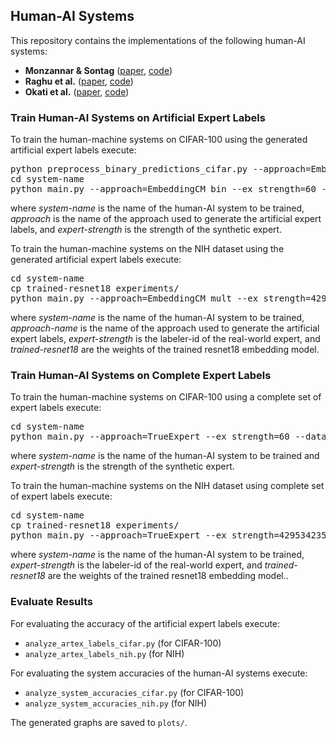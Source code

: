 ## Human-AI Systems
This repository contains the implementations of the following human-AI systems:
* **Monzannar & Sontag** (<a href="https://proceedings.mlr.press/v119/mozannar20b.html">paper</a>, <a href="https://github.com/clinicalml/learn-to-defer">code</a>)
* **Raghu et al.** (<a href="https://arxiv.org/abs/1903.12220">paper</a>, <a href="https://github.com/clinicalml/learn-to-defer">code</a>)
* **Okati et al.** (<a href="https://arxiv.org/abs/2103.08902">paper</a>, <a href="https://github.com/Networks-Learning/differentiable-learning-under-triage">code</a>)

### Train Human-AI Systems on Artificial Expert Labels
To train the human-machine systems on CIFAR-100 using the generated artificial expert labels execute:
<pre>
python preprocess_binary_predictions_cifar.py --approach=EmbeddingCM_bin --ex_strength=60
cd system-name
python main.py --approach=EmbeddingCM_bin --ex_strength=60 --dataset=cifar100
</pre>
where _system-name_ is the name of the human-AI system to be trained, _approach_ is the name of the approach used
to generate the artificial expert labels, and _expert-strength_ is the strength of the synthetic expert.

To train the human-machine systems on the NIH dataset using the generated artificial expert labels execute:
<pre>
cd system-name
cp trained-resnet18 experiments/
python main.py --approach=EmbeddingCM_mult --ex_strength=4295342357 --dataset=nih
</pre>
where _system-name_ is the name of the human-AI system to be trained, _approach-name_ is the name of the approach used 
to generate the artificial expert labels, _expert-strength_ is the labeler-id of the real-world expert, and
_trained-resnet18_ are the weights of the trained resnet18 embedding model.

### Train Human-AI Systems on Complete Expert Labels
To train the human-machine systems on CIFAR-100 using a complete set of expert labels execute:
<pre>
cd system-name
python main.py --approach=TrueExpert --ex_strength=60 --dataset=cifar100
</pre>
where _system-name_ is the name of the human-AI system to be trained and _expert-strength_ is the strength of the synthetic expert.

To train the human-machine systems on the NIH dataset using complete set of expert labels execute:
<pre>
cd system-name
cp trained-resnet18 experiments/
python main.py --approach=TrueExpert --ex_strength=4295342357 --dataset=nih
</pre>
where _system-name_ is the name of the human-AI system to be trained, _expert-strength_ is the labeler-id of the real-world expert, and
_trained-resnet18_ are the weights of the trained resnet18 embedding model..

### Evaluate Results
For evaluating the accuracy of the artificial expert labels execute:
* `analyze_artex_labels_cifar.py` (for CIFAR-100) 
* `analyze_artex_labels_nih.py` (for NIH)

For evaluating the system accuracies of the human-AI systems execute:
* `analyze_system_accuracies_cifar.py` (for CIFAR-100) 
* `analyze_system_accuracies_nih.py` (for NIH)

The generated graphs are saved to `plots/`.

